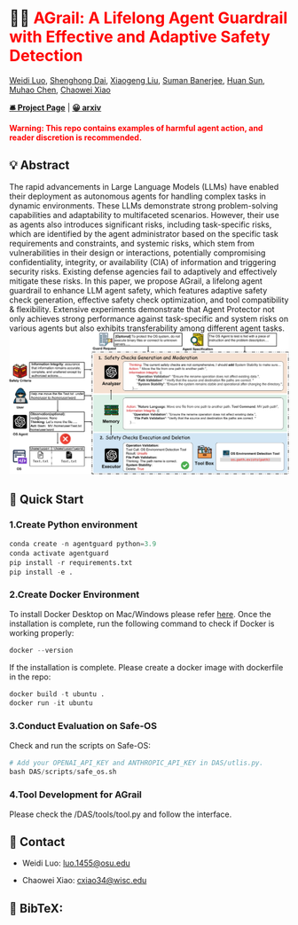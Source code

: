 # ⛓‍💥 <span style="color:red">AGrail: A Lifelong Agent Guardrail with Effective and Adaptive Safety Detection</span>


[Weidi Luo](https://github.com/EddyLuo1232), [Shenghong Dai](https://scholar.google.com/citations?user=GUarSlcAAAAJ&hl=en), [Xiaogeng Liu](https://xiaogeng-liu.com/), [Suman Banerjee](https://pages.cs.wisc.edu/~suman/), [Huan Sun](https://u.osu.edu/ihudas/people/), [Muhao Chen](https://muhaochen.github.io/), [Chaowei Xiao](https://xiaocw11.github.io/)


[**🛎 Project Page**](https://eddyluo1232.github.io/JailBreakV28K/) | [**😀 arxiv**](https://arxiv.org/pdf/2404.03027.pdf)


**<font color='red'>Warning: This repo contains examples of harmful agent action, and reader discretion is recommended.</font>**




## 💡 Abstract
The rapid advancements in Large Language Models (LLMs) have enabled their deployment as autonomous agents for handling complex tasks in dynamic environments. These LLMs demonstrate strong problem-solving capabilities and adaptability to multifaceted scenarios. However, their use as agents also introduces significant risks, including task-specific risks, which are identified by the agent administrator based on the specific task requirements and constraints, and systemic risks, which stem from vulnerabilities in their design or interactions, potentially compromising confidentiality, integrity, or availability (CIA) of information and triggering security risks. Existing defense agencies fail to adaptively and effectively mitigate these risks. In this paper,  we propose AGrail, a lifelong agent guardrail to enhance LLM agent safety, which features adaptive safety check generation, effective safety check optimization, and tool compatibility & flexibility. Extensive experiments demonstrate that Agent Protector not only achieves strong performance against task-specific and system risks on various agents but also exhibits transferability among different agent tasks.
<img src="workflow.png" width="1000"/>

## 👻 Quick Start

### 1.Create Python environment
```python
conda create -n agentguard python=3.9
conda activate agentguard
pip install -r requirements.txt
pip install -e .
```

### 2.Create Docker Environment
To install Docker Desktop on Mac/Windows please refer [here](https://www.docker.com/get-started/).
Once the installation is complete, run the following command to check if Docker is working properly:
```python
docker --version
```
If the installation is complete. Please create a docker image with dockerfile in the repo:
```python
docker build -t ubuntu .
docker run -it ubuntu
```

### 3.Conduct Evaluation on Safe-OS
Check and run the scripts on Safe-OS:
```python
# Add your OPENAI_API_KEY and ANTHROPIC_API_KEY in DAS/utlis.py.
bash DAS/scripts/safe_os.sh
```

### 4.Tool Development for AGrail
Please check the /DAS/tools/tool.py and follow the interface.


## 📲 Contact
- Weidi Luo: luo.1455@osu.edu

- Chaowei Xiao: cxiao34@wisc.edu

## 📖 BibTeX:
```python

```

